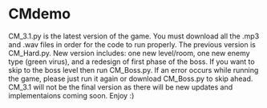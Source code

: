 # CMdemo
CM_3.1.py is the latest version of the game. You must download all the .mp3 and .wav files in order for the code to run properly. 
The previous version is CM_Hard.py. New version includes:
  one new level/room,
  one new enemy type (green virus),
  and a redesign of first phase of the boss.
  If you want to skip to the boss level then run CM_Boss.py. 
  If an error occurs while running the game, please just run it again or download CM_Boss.py to skip ahead. 
  CM_3.1 will not be the final version as there will be new updates and implementaions coming soon. 
Enjoy :)
